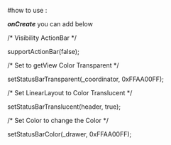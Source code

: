 #how to use :

***onCreate*** you can add below

/* Visibility ActionBar */

supportActionBar(false);

/* Set to getView Color Transparent */

setStatusBarTransparent(_coordinator, 0xFFAA00FF);

/* Set LinearLayout to Color Translucent */

setStatusBarTranslucent(header, true);

/* Set Color to change the Color */

setStatusBarColor(_drawer, 0xFFAA00FF);

